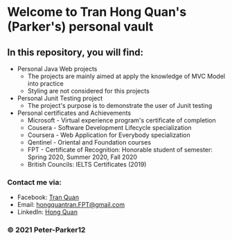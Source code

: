 # Welcome to Tran Hong Quan's (Parker's) personal vault
## In this repository, you will find:
- Personal Java Web projects
   - The projects are mainly aimed at apply the knowledge of MVC Model into practice
   - Styling are not considered for this projects
- Personal Junit Testing project
   - The project's purpose is to demonstrate the user of Junit testing 
- Personal certificates and Achievements
   - Microsoft - Virtual experience program's certificate of completion
   - Cousera - Software Development Lifecycle specialization
   - Coursera - Web Application for Everybody specialization
   - Qentinel - Oriental and Foundation courses
   - FPT - Certificate of Recognition: Honorable student of semester: Spring 2020, Summer 2020, Fall 2020
   - British Councils: IELTS Certificates (2019)

### Contact me via:
 - Facebook: [Tran Quan](https://www.facebook.com/Parker132/)
 - Email: [hongquantran.FPT@gmail.com](https://mail.google.com/mail/u/3/?ogbl#inbox)
 - LinkedIn: [Hong Quan](https://www.linkedin.com/in/tran-quan-447752151/)
### © 2021 Peter-Parker12
